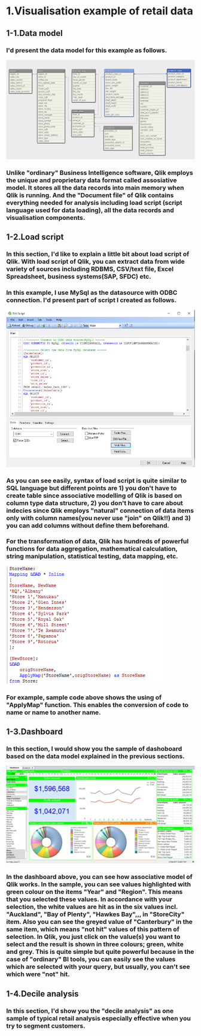 # 1.Visualisation example of retail data

## 1-1.Data model
###   I'd present the data model for this example as follows.
![Data model](/images/dataModel.bmp)
### Unlike "ordinary" Business Intelligence software, Qlik employs the unique and proprietary data format called assosiative model. It stores all the data records into main memory when Qlik is running. And the "Document file" of Qlik contains everything needed for analysis including load script (script language used for data loading), all the data records and visualisation components.
## 1-2.Load script
### In this section, I'd like to explain a little bit about load script of Qlik. With load script of Qlik, you can extract data from wide variety of sources including RDBMS, CSV/text file, Excel Spreadsheet, business systems(SAP, SFDC) etc. 
### In this example, I use MySql as the datasource with ODBC connection. I'd present part of script I created as follows.
 ![Load script](/images/loadScript1.bmp)
### As you can see easily, syntax of load script is quite similar to SQL language but different points are 1) you don't have to create table since associative modelling of Qlik is based on column type data structure, 2) you don't have to care about indecies since Qlik employs "natural" connection of data items only with column names(you never use "join" on Qlik!!) and 3) you can add columns without define them beforehand. 
### For the transformation of data, Qlik has hundreds of powerful functions for data aggregation, mathematical calculation, string manipulation, statistical testing, data mapping, etc.
 ![Load script2](/images/loadScript2.bmp)
### For example, sample code above shows the using of "ApplyMap" function. This enables the conversion of code to name or name to another name.
## 1-3.Dashboard
### In this section, I would show you the sample of dashoboard based on the data model explained in the previous sections.
 ![Dashboard](/images/dashboard.bmp)
### In the dashboard above, you can see how associative model of Qlik works. In the sample, you can see values highlighted with green colour on the items "Year" and "Region". This means that you selected these values. In accordance with your selection, the white values are hit as in the six values incl. "Auckland", "Bay of Plenty", "Hawkes Bay",,, in "StoreCity" item. Also you can see the greyed value of "Canterbury" in the same item, which means "not hit" values of this pattern of selection. In Qlik, you just click on the value(s) you want to select and the result is shown in three colours; green, white and grey. This is quite simple but quite powerful because in the case of "ordinary" BI tools, you can easily see the values which are selected with your query, but usually, you can't see which were "not" hit. 
## 1-4.Decile analysis
### In this section, I'd show you the "decile analysis" as one sample of typical retail analysis especially effective when you try to segment customers. 